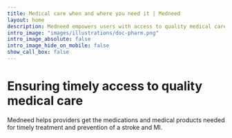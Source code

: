 ```yaml
---
title: Medical care when and where you need it | Medneed
layout: home
description: Medneed empowers users with access to quality medical care when they need it and where they need it. You can readily find timely brain and neurological health therapies and support.
intro_image: "images/illustrations/doc-pharm.png"
intro_image_absolute: false
intro_image_hide_on_mobile: false
show_call_box: false
---
```


# Ensuring timely access to quality medical care

Medneed helps providers get the medications and medical products needed for timely treatment and prevention of a stroke and MI.

